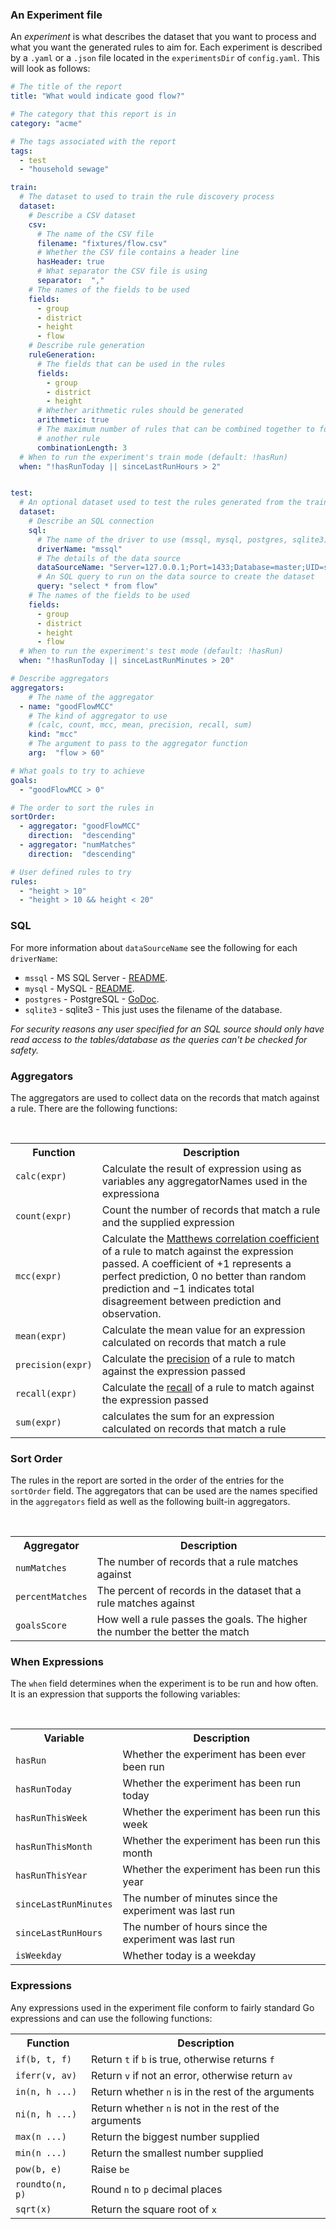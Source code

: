 ### An Experiment file

An _experiment_ is what describes the dataset that you want to process and what you want the generated rules to aim for.  Each experiment is described by a `.yaml` or a `.json` file located in the `experimentsDir` of `config.yaml`.  This will look as follows:

``` yaml
# The title of the report
title: "What would indicate good flow?"

# The category that this report is in
category: "acme"

# The tags associated with the report
tags:
  - test
  - "household sewage"

train:
  # The dataset to used to train the rule discovery process
  dataset:
    # Describe a CSV dataset
    csv:
      # The name of the CSV file
      filename: "fixtures/flow.csv"
      # Whether the CSV file contains a header line
      hasHeader: true
      # What separator the CSV file is using
      separator:  ","
    # The names of the fields to be used
    fields:
      - group
      - district
      - height
      - flow
    # Describe rule generation
    ruleGeneration:
      # The fields that can be used in the rules
      fields:
        - group
        - district
        - height
      # Whether arithmetic rules should be generated
      arithmetic: true
      # The maximum number of rules that can be combined together to form
      # another rule
      combinationLength: 3
  # When to run the experiment's train mode (default: !hasRun)
  when: "!hasRunToday || sinceLastRunHours > 2"


test:
  # An optional dataset used to test the rules generated from the train dataset
  dataset:
    # Describe an SQL connection
    sql:
      # The name of the driver to use (mssql, mysql, postgres, sqlite3)
      driverName: "mssql"
      # The details of the data source
      dataSourceName: "Server=127.0.0.1;Port=1433;Database=master;UID=sa,PWD=letmein"
      # An SQL query to run on the data source to create the dataset
      query: "select * from flow"
    # The names of the fields to be used
    fields:
      - group
      - district
      - height
      - flow
  # When to run the experiment's test mode (default: !hasRun)
  when: "!hasRunToday || sinceLastRunMinutes > 20"

# Describe aggregators
aggregators:
    # The name of the aggregator
  - name: "goodFlowMCC"
    # The kind of aggregator to use
    # (calc, count, mcc, mean, precision, recall, sum)
    kind: "mcc"
    # The argument to pass to the aggregator function
    arg:  "flow > 60"

# What goals to try to achieve
goals:
  - "goodFlowMCC > 0"

# The order to sort the rules in
sortOrder:
  - aggregator: "goodFlowMCC"
    direction:  "descending"
  - aggregator: "numMatches"
    direction:  "descending"

# User defined rules to try
rules:
  - "height > 10"
  - "height > 10 && height < 20"
```

### SQL
For more information about `dataSourceName` see the following for each `driverName`:

* `mssql` - MS SQL Server - [README](https://github.com/denisenkom/go-mssqldb/blob/master/README.md).
* `mysql` - MySQL - [README](https://github.com/go-sql-driver/mysql#dsn-data-source-name).
* `postgres` - PostgreSQL - [GoDoc](https://godoc.org/github.com/lib/pq#hdr-Connection_String_Parameters).
* `sqlite3` - sqlite3 - This just uses the filename of the database.

<em>For security reasons any user specified for an SQL source should only have read access to the tables/database as the queries can't be checked for safety.</em>

### Aggregators

The aggregators are used to collect data on the records that match against a rule.  There are the following functions:

<br />
<table class="table table-bordered">
  <tr><th>Function</th><th>Description</th></tr>
  <tr>
    <td><code>calc(expr)</code</td>
    <td>Calculate the result of expression using as variables any aggregatorNames used in the expressiona</td>
  </tr>
  <tr>
    <td><code>count(expr)</code></td>
    <td>Count the number of records that match a rule and the supplied expression</td>
  </tr>
  <tr>
    <td><code>mcc(expr)</code></td>
    <td>Calculate the <a href="https://en.wikipedia.org/wiki/Matthews_correlation_coefficient">Matthews correlation coefficient</a> of a rule to match against the expression passed.  A coefficient of +1 represents a perfect prediction, 0 no better than random prediction and −1 indicates total disagreement between prediction and observation.</td>
  </tr>
  <tr>
    <td><code>mean(expr)</code></td>
    <td>Calculate the mean value for an expression calculated on records that match a rule</td>
  </tr>
  <tr>
    <td><code>precision(expr)</code></td>
    <td>Calculate the <a href="https://en.wikipedia.org/wiki/Precision_and_recall">precision</a> of a rule to match against the expression passed</td>
  </tr>
  <tr>
    <td><code>recall(expr)</code></td>
    <td>Calculate the <a href="https://en.wikipedia.org/wiki/Precision_and_recall">recall</a> of a rule to match against the expression passed</td>
  </tr>
  <tr>
    <td><code>sum(expr)</code></td>
    <td>calculates the sum for an expression calculated on records that match a rule</td>
  </tr>
</table>


### Sort Order

The rules in the report are sorted in the order of the entries for the `sortOrder` field.  The aggregators that can be used are the names specified in the `aggregators` field as well as the following built-in aggregators.

<br />
<table class="table table-bordered">
  <tr><th>Aggregator</th><th>Description</th></tr>
  <tr>
    <td><code>numMatches</code></td>
    <td>The number of records that a rule matches against</td>
  </tr>
  <tr>
    <td><code>percentMatches</code></td>
    <td>The percent of records in the dataset that a rule matches against</td>
  </tr>
  <tr>
    <td><code>goalsScore</code></td>
    <td>How well a rule passes the goals.  The higher the number the better the match</td>
  </tr>
</table>


### When Expressions

The `when` field determines when the experiment is to be run and how often.  It is an expression that supports the following variables:

<br />
<table class="table table-bordered">
  <tr><th>Variable</th><th>Description</th></tr>
  <tr>
    <td><code>hasRun</code></td>
    <td>Whether the experiment has been ever been run</td>
  </tr>
  <tr>
    <td><code>hasRunToday</code></td>
    <td>Whether the experiment has been run today</td>
  </tr>
  <tr>
    <td><code>hasRunThisWeek</code></td>
    <td>Whether the experiment has been run this week</td>
  </tr>
  <tr>
    <td><code>hasRunThisMonth</code></td>
    <td>Whether the experiment has been run this month</td>
  </tr>
  <tr>
    <td><code>hasRunThisYear</code></td>
    <td>Whether the experiment has been run this year</td>
  </tr>
  <tr>
    <td><code>sinceLastRunMinutes</code></td>
    <td>The number of minutes since the experiment was last run</td>
  </tr>
  <tr>
    <td><code>sinceLastRunHours</code></td>
    <td>The number of hours since the experiment was last run</td>
  </tr>
  <tr>
    <td><code>isWeekday</code></td>
    <td>Whether today is a weekday</td>
  </tr>
</table>

### Expressions

Any expressions used in the experiment file conform to fairly standard Go expressions and can use the following functions:


<table class="table table-bordered">
  <tr><th>Function</th><th>Description</th></tr>
  <tr>
    <td><code>if(b, t, f)</code></td>
    <td>Return <code>t</code> if <code>b</code> is true, otherwise returns <code>f</code></td>
  </tr>
  <tr>
    <td><code>iferr(v, av)</code></td>
    <td>Return <code>v</code> if not an error, otherwise return <code>av</code></td>
  </tr>
  <tr>
    <td><code>in(n, h ...)</code></td>
    <td>Return whether <code>n</code> is in the rest of the arguments</td>
  </tr>
  <tr>
    <td><code>ni(n, h ...)</code></td>
    <td>Return whether <code>n</code> is not in the rest of the arguments</td>
  </tr>
  <tr>
    <td><code>max(n ...)</code></td>
    <td>Return the biggest number supplied</td>
  </tr>
  <tr>
    <td><code>min(n ...)</code></td>
    <td>Return the smallest number supplied</td>
  </tr>
  <tr>
    <td><code>pow(b, e)</code></td>
    <td>Raise <code>b</codeL to power of <code>e</code></td>
  </tr>
  <tr>
    <td><code>roundto(n, p)</code></td>
    <td>Round <code>n</code> to <code>p</code> decimal places</td>
  </tr>
  <tr>
    <td><code>sqrt(x)</code></td>
    <td>Return the square root of <code>x</code></td>
  </tr>
</table>
